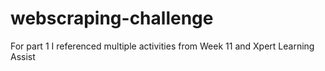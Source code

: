 # webscraping-challenge

For part 1 I referenced multiple activities from Week 11 and Xpert Learning Assist